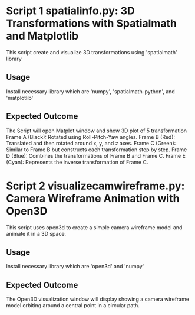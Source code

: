 # Script 1 spatialinfo.py: 3D Transformations with Spatialmath and Matplotlib
This script create and visualize 3D transformations using 'spatialmath' library

## Usage
Install necessary library which are  'numpy', 'spatialmath-python', and 'matplotlib' 

## Expected Outcome
The Script will open Matplot window and show 3D plot of 5 transformation
Frame A (Black): Rotated using Roll-Pitch-Yaw angles.
Frame B (Red): Translated and then rotated around x, y, and z axes.
Frame C (Green): Similar to Frame B but constructs each transformation step by step.
Frame D (Blue): Combines the transformations of Frame B and Frame C.
Frame E (Cyan): Represents the inverse transformation of Frame C.

# Script 2 visualizecamwireframe.py: Camera Wireframe Animation with Open3D
This script uses open3d to create a simple camera wireframe model and animate it in a 3D space. 

## Usage
Install necessary library which are  'open3d' and 'numpy'

## Expected Outcome
The Open3D visualization window will display showing a camera wireframe model orbiting around a central point in a circular path.